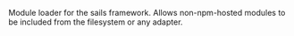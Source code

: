 Module loader for the sails framework.  Allows non-npm-hosted modules to be included from the filesystem or any adapter.